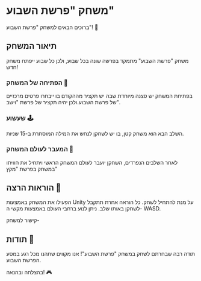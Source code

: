 # משחק "פרשת השבוע"

ברוכים הבאים למשחק "פרשת השבוע"! 🌟

## תיאור המשחק

משחק "פרשת השבוע" מתמקד בפרשה שונה בכל שבוע, ולכן כל שבוע ייפתח משחק חדש!

 ### הפתיחה של המשחק 🌅

בפתיחת המשחק יש סצנה מיוחדת שבה יש תקציר מההקודם בו ייבחרו פרטים מרכזיים של פרשת השבוע.ולכן יהיה תקציר של פרשת "וישב". 

### שעשוע 🕹️

השלב הבא הוא משחק קטן, בו יש לשחקן לנחש את המילה המוסתרת ב-15 שניות.

### המעבר לעולם המשחק 🚀

לאחר השלבים הנפרדים, השחקן יועבר לעולם המשחק הראשי ויתחיל את חוויתו במשחק בפרשת "מקץ"

## הוראות הרצה 🚀

הפעילו את המשחק באמצעות Unity על מנת להתחיל לשחק.
כל הוראה אחרת תתקבל לשחקן באותו שלב.
ניתן לנוע ברחבי העולם באמצעות מקשי ה- WASD.

קישור למשחק-


## תודות 🙌

תודה רבה שבחרתם לשחק במשחק "פרשת השבוע"! אנו מקווים שתהנו מכל רגע במסע הפרשת השבוע.

בהצלחה ובהנאה! 🎮
